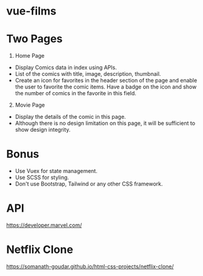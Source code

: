 # vue-films

# Two Pages

1. Home Page
- Display Comics data in index using APIs.
- List of the comics with title, image, description, thumbnail.
- Create an icon for favorites in the header section of the page and enable the user to favorite the comic items. Have a badge on the icon and show the number of comics in the favorite in this field.

2. Movie Page
- Display the details of the comic in this page.
- Although there is no design limitation on this page, it will be sufficient to show design integrity.


# Bonus
- Use Vuex for state management.
- Use SCSS for styling.
- Don't use Bootstrap, Tailwind or any other CSS framework.


# API
https://developer.marvel.com/

# Netflix Clone
https://somanath-goudar.github.io/html-css-projects/netflix-clone/